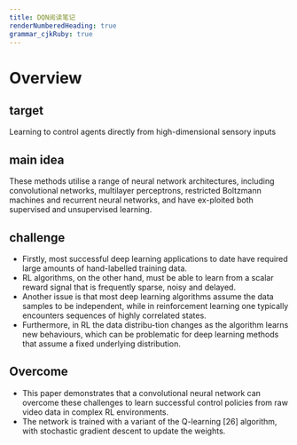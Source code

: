 ```yaml
---
title: DQN阅读笔记
renderNumberedHeading: true
grammar_cjkRuby: true
---
```


# Overview
## target
Learning to control agents directly from high-dimensional sensory inputs
## main idea
These methods utilise a range of neural network architectures, including convolutional networks, multilayer perceptrons, restricted Boltzmann machines and recurrent neural networks, and have ex-ploited both supervised and unsupervised learning.
## challenge
- Firstly, most successful deep learning applications to date have required large amounts of hand-labelled training data.
- RL algorithms, on the other hand, must be able to learn from a scalar reward signal that is frequently sparse, noisy and delayed.
- Another issue is that most deep learning algorithms assume the data samples to be independent, while in reinforcement learning one typically encounters sequences of highly correlated states.
- Furthermore, in RL the data distribu-tion changes as the algorithm learns new behaviours, which can be problematic for deep learning methods that assume a fixed underlying distribution.

## Overcome
- This paper demonstrates that a convolutional neural network can overcome these challenges to learn successful control policies from raw video data in complex RL environments.
- The network is trained with a variant of the Q-learning [26] algorithm, with stochastic gradient descent to update the weights.